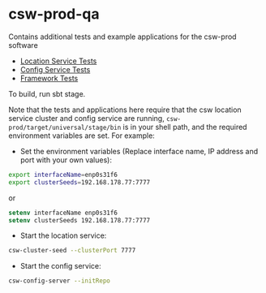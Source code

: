 # csw-prod-qa
Contains additional tests and example applications for the csw-prod software

* [Location Service Tests](locationTests)
* [Config Service Tests](configTests)
* [Framework Tests](frameworkTests)

To build, run sbt stage. 

Note that the tests and applications here require that the csw location service cluster and config service are
running, `csw-prod/target/universal/stage/bin` is in your shell path,
and the required environment variables are set. For example:

* Set the environment variables (Replace interface name, IP address and port with your own values):

```bash
export interfaceName=enp0s31f6
export clusterSeeds=192.168.178.77:7777
```
or 

```csh
setenv interfaceName enp0s31f6
setenv clusterSeeds 192.168.178.77:7777
```

* Start the location service: 

```bash
csw-cluster-seed --clusterPort 7777
```

* Start the config service:

```bash
csw-config-server --initRepo
```

